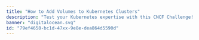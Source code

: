 ```yaml
---
title: "How to Add Volumes to Kubernetes Clusters"
description: "Test your Kubernetes expertise with this CNCF Challenge! Demonstrate your ability to configure and manage persistent storage in DigitalOcean Kubernetes (DOKS) by creating PersistentVolumeClaims (PVCs), setting up StatefulSets, and troubleshooting volume issues."
banner: "digitalocean.svg"
id: "79ef4658-bc1d-47xx-9e8e-dea864d5590d"
---
```

